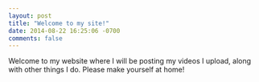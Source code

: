 ```yaml
---
layout: post
title: "Welcome to my site!"
date: 2014-08-22 16:25:06 -0700
comments: false
---
```


Welcome to my website where I will be posting my videos I upload, along with other things I do. Please make yourself at home!
